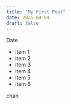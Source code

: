 ```yaml
---
title: "My First Post"
date: 2025-04-04
draft: false
---
```


Date

- item 1
- item 2
- item 3
- item 4
- item 5
- item 6

chan
